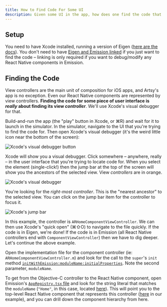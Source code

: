 ```yaml
---
title: How to Find Code For Some UI
description: Given some UI in the app, how does one find the code that backs that UI?
---
```


## Setup

You need to have Xcode installed, running a version of Eigen ([here are the docs][getting_started]). You don't need
to have [Eigen and Emission linked](https://github.com/artsy/eigen/blob/master/docs/using_dev_emission.md) if you
just want to find the code – linking is only required if you want to debug/modify any React Native components in
Emission.

## Finding the Code

View controllers are the main unit of composition for iOS apps, and Artsy's app is no exception. Even our React
Native components are represented by view controllers. **Finding the code for some piece of user interface is
_really_ about finding its view _controller_**. We'll use Xcode's visual debugger for that.

Build-and-run the app (the "play" button in Xcode, or ⌘R) and wait for it to launch in the simulator. In the
simulator, navigate to the UI that you're trying to find the code for. Then open Xcode's visual debugger (it's the
weird little icon near the bottom of the screen):

![Xcode's visual debugger button](./images/xcode-open-visual-debugger.png)

Xcode will show you a visual debugger. Click somewhere – anywhere, really – in the user interface that you're
trying to locate code for. When you select the element (single-click!) then the jump bar at the top of the screen
will show you the ancestors of the selected view. View _controllers_ are in orange.

![Xcode's visual debugger](./images/xcode-visual-debugger.png)

You're looking for the _right-most controller_. This is the "nearest ancestor" to the selected view. You can click
on the jump bar item for the controller to focus it.

![Xcode's jump bar](./images/xcode-visual-debugger-focus.png)

In this example, the controller is `ARHomeComponentViewController`. We can then use Xcode's "quick open" (⌘⇧O) to
navigate to the file quickly. If the code is in Eigen, we're done! If the code is in Emission (all React Native
controllers end with `ComponentViewController`) then we have to dig deeper. Let's continue the above example.

Open the implementation file for the component controller (ie: `ARHomeComponentViewController.m`) and look for the
call to the `super`'s `init` method [`initWithEmission:moduleName:initialProperties`][init]. Note the second
parameter, `moduleName`.

To get from the Objective-C controller to the React Native component, open Emission's [`AppRegistry.tsx`
file][registry] and look for the string literal that matches the `moduleName` (`"Home"`, in this case, located
[here][registry_code]). This will point you to the top-level React Native component that represents this controller
([here][code] in our example), and you can drill down the component hierarchy from here.

[getting_started]: https://github.com/artsy/eigen/blob/master/docs/getting_started.md
[registry]: https://github.com/artsy/emission/blob/master/src/lib/AppRegistry.tsx
[registry_code]:
  https://github.com/artsy/emission/blob/8ca8f40782ca9308fcb89a29ece2a84eef499388/src/lib/AppRegistry.tsx#L337
[code]: https://github.com/artsy/emission/blob/master/src/lib/Scenes/Home/index.tsx
[init]:
  https://github.com/artsy/emission/blob/8ca8f40782ca9308fcb89a29ece2a84eef499388/Pod/Classes/ViewControllers/ARHomeComponentViewController.m#L26-L28
